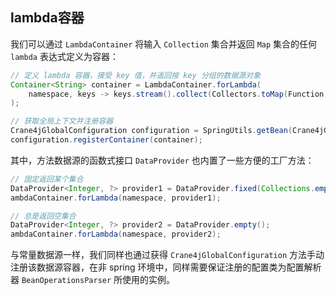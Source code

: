 ## lambda容器

我们可以通过 `LambdaContainer` 将输入 `Collection` 集合并返回 `Map` 集合的任何 `lambda` 表达式定义为容器：

~~~java
// 定义 lambda 容器，接受 key 值，并返回按 key 分组的数据源对象
Container<String> container = LambdaContainer.forLambda(
    namespace, keys -> keys.stream().collect(Collectors.toMap(Function.identity(), Function.identity()))
);

// 获取全局上下文并注册容器
Crane4jGlobalConfiguration configuration = SpringUtils.getBean(Crane4jGlobalConfiguration.class);
configuration.registerContainer(container);
~~~

其中，方法数据源的函数式接口 `DataProvider` 也内置了一些方便的工厂方法：

~~~java
// 固定返回某个集合
DataProvider<Integer, ?> provider1 = DataProvider.fixed(Collections.emptyMap());
ambdaContainer.forLambda(namespace, provider1);

// 总是返回空集合
DataProvider<Integer, ?> provider2 = DataProvider.empty();
ambdaContainer.forLambda(namespace, provider2);
~~~

与常量数据源一样，我们同样也通过获得 `Crane4jGlobalConfiguration` 方法手动注册该数据源容器，在非 spring 环境中，同样需要保证注册的配置类为配置解析器 `BeanOperationsParser` 所使用的实例。

